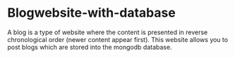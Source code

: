 # Blogwebsite-with-database

A blog is a type of website where the content is presented in reverse chronological order (newer content appear first). 
This website allows you to post blogs which are stored into the mongodb database.
